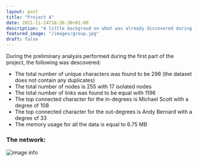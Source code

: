 ```yaml
---
layout: post
title: "Project A"
date: 2021-11-24T18:26:38+01:00
description: "A little backgroud on what was already discovered during part A"
featured_image: "/images/group.jpg"
draft: false
---
```

During the preliminary analysis performed during the first part of the project, the following was descovered:
- The total number of unique characters was found to be 298 (the dataset does not contain any duplicates)
- The total number of nodes is 255 with 17 isolated nodes
- The total number of links was found to be equal with 1196
- The top connected character for the in-degrees is Michael Scott with a degree of 108
- The top connected character for the out-degrees is Andy Bernard with a degree of 33
- The memory usage for all the data is equal to 6.75 MB

### The network:

![image info](/images/network.png)
